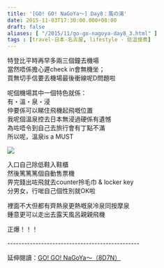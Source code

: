 ```yaml
---
title: '[GO! GO! NaGoYa～] Day8：風の湯'
date: 2015-11-03T17:30:00.000+08:00
draft: false
aliases: [ "/2015/11/go-go-nagoya-day8_3.html" ]
tags : [travel-日本-名古屋, lifestyle - 低溫慢煮]
---
```


特登比平時再早多兩三個鐘去機場  
當然唔係擔心遲check in會無機坐；  
買無切手信要去機場最後衝線呢D問題啦  
  
呢個機場其中一個特色就係：  
有・溫・泉・浸  
仲要係可以睇住飛機起飛嘅位置  
我呢個溫泉控去日本無浸過硬係有遺憾  
為咗唔令到自己去旅行會有丁點不滿  
所以呢，溫泉is a MUST  

![](/images/nagoya8g.jpg)

入口自己除低鞋入鞋櫃  
然後篤篤篤個自動售票機  
畀完錢出咗飛就去counter拎毛巾 & locker key  
分男女，行啱自己個性別就OK啦  
  
裡面不大但都有齊熱泉更熱嘅泉冷泉同按摩泉  
鍾意更可以走出去露天風呂親親飛機  
  
正爆！！！  
  
\-----------------------------------------------  
  
延伸閱讀：[GO! GO! NaGoYa～（8D7N）](https://hidie.net/nagoya8d7n/)
